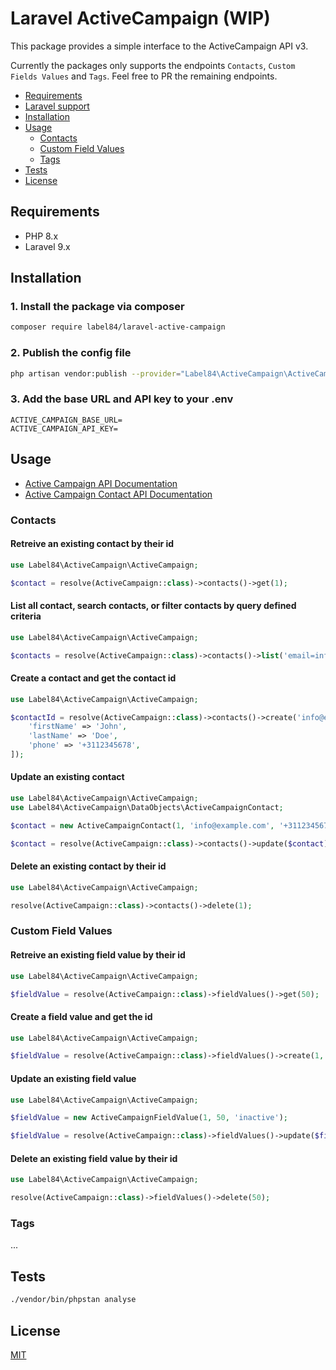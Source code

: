 # Laravel ActiveCampaign (WIP)

This package provides a simple interface to the ActiveCampaign API v3.

Currently the packages only supports the endpoints `Contacts`, `Custom Fields Values` and `Tags`. Feel free to PR the remaining endpoints.

- [Requirements](#requirements)
- [Laravel support](#laravel-support)
- [Installation](#installation)
- [Usage](#usage)
  - [Contacts](#contacts)
  - [Custom Field Values](#custom-field-values)
  - [Tags](#tags)
- [Tests](#tests)
- [License](#license)

## Requirements

- PHP 8.x
- Laravel 9.x

## Installation

### 1. Install the package via composer

```sh
composer require label84/laravel-active-campaign
```

### 2. Publish the config file

```sh
php artisan vendor:publish --provider="Label84\ActiveCampaign\ActiveCampaignServiceProvider" --tag="config"
```

### 3. Add the base URL and API key to your .env

```env
ACTIVE_CAMPAIGN_BASE_URL=
ACTIVE_CAMPAIGN_API_KEY=
```

## Usage

- [Active Campaign API Documentation](https://developers.activecampaign.com/reference)
- [Active Campaign Contact API Documentation](https://developers.activecampaign.com/reference/contact)

### Contacts

#### Retreive an existing contact by their id

```php
use Label84\ActiveCampaign\ActiveCampaign;

$contact = resolve(ActiveCampaign::class)->contacts()->get(1);
```

#### List all contact, search contacts, or filter contacts by query defined criteria

```php
use Label84\ActiveCampaign\ActiveCampaign;

$contacts = resolve(ActiveCampaign::class)->contacts()->list('email=info@example.com');
```

#### Create a contact and get the contact id

```php
use Label84\ActiveCampaign\ActiveCampaign;

$contactId = resolve(ActiveCampaign::class)->contacts()->create('info@example.com', [
    'firstName' => 'John',
    'lastName' => 'Doe',
    'phone' => '+3112345678',
]);
```

#### Update an existing contact

```php
use Label84\ActiveCampaign\ActiveCampaign;
use Label84\ActiveCampaign\DataObjects\ActiveCampaignContact;

$contact = new ActiveCampaignContact(1, 'info@example.com', '+3112345678', 'John', 'Deer');

$contact = resolve(ActiveCampaign::class)->contacts()->update($contact);
```

#### Delete an existing contact by their id

```php
use Label84\ActiveCampaign\ActiveCampaign;

resolve(ActiveCampaign::class)->contacts()->delete(1);
```

### Custom Field Values

#### Retreive an existing field value by their id

```php
use Label84\ActiveCampaign\ActiveCampaign;

$fieldValue = resolve(ActiveCampaign::class)->fieldValues()->get(50);
```

#### Create a field value and get the id

```php
use Label84\ActiveCampaign\ActiveCampaign;

$fieldValue = resolve(ActiveCampaign::class)->fieldValues()->create(1, 50, 'active');
```

#### Update an existing field value

```php
use Label84\ActiveCampaign\ActiveCampaign;

$fieldValue = new ActiveCampaignFieldValue(1, 50, 'inactive');

$fieldValue = resolve(ActiveCampaign::class)->fieldValues()->update($fieldValue);
```

#### Delete an existing field value by their id

```php
use Label84\ActiveCampaign\ActiveCampaign;

resolve(ActiveCampaign::class)->fieldValues()->delete(50);
```

### Tags

...

## Tests

```sh
./vendor/bin/phpstan analyse
```

## License

[MIT](https://opensource.org/licenses/MIT)
